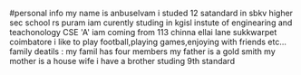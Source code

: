 #personal info
my name is anbuselvam 
i studed 12 satandard in sbkv higher sec school rs puram 
iam curently studing in kgisl instute of enginearing and teachonology
CSE 'A'
iam coming from 113 chinna ellai lane sukkwarpet coimbatore
i like to play football,playing games,enjoying with friends etc...
 family deatils :
 my famil has four members
 my father is a gold smith
 my mother is a house wife 
 i have a brother  studing 9th standard
